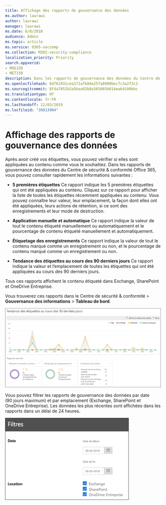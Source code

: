 ```yaml
---
title: Affichage des rapports de gouvernance des données
ms.author: laurawi
author: laurawi
manager: laurawi
ms.date: 6/8/2018
audience: Admin
ms.topic: article
ms.service: O365-seccomp
ms.collection: M365-security-compliance
localization_priority: Priority
search.appverid:
- MOE150
- MET150
description: Dans les rapports de gouvernance des données du Centre de sécurité &amp; conformité Office 365, vous pouvez rapidement vérifier si vos étiquettes sont appliquées au contenu comme vous le souhaitiez.
ms.openlocfilehash: 6d761931cea171afb84e25fa0900bec7c3a2f3c2
ms.sourcegitcommit: 8fda7852b2a5baa92b8a365865b014ea6d100bbc
ms.translationtype: HT
ms.contentlocale: fr-FR
ms.lasthandoff: 12/03/2019
ms.locfileid: "39813904"
---
```

# <a name="view-the-data-governance-reports"></a>Affichage des rapports de gouvernance des données

Après avoir créé vos étiquettes, vous pouvez vérifier si elles sont appliquées au contenu comme vous le souhaitiez. Dans les rapports de gouvernance des données du Centre de sécurité &amp; conformité Office 365, vous pouvez consulter rapidement les informations suivantes :
  
- **5 premières étiquettes** Ce rapport indique les 5 premières étiquettes qui ont été appliquées au contenu. Cliquez sur ce rapport pour afficher la liste de toutes les étiquettes récemment appliquées au contenu. Vous pouvez connaître leur valeur, leur emplacement, la façon dont elles ont été appliquées, leurs actions de rétention, si ce sont des enregistrements et leur mode de destruction. 
    
- **Application manuelle et automatique** Ce rapport indique la valeur de tout le contenu étiqueté manuellement ou automatiquement et le pourcentage de contenu étiqueté manuellement et automatiquement. 
    
- **Étiquetage des enregistrements** Ce rapport indique la valeur de tout le contenu marqué comme un enregistrement ou non, et le pourcentage de contenu marqué comme un enregistrement ou non. 
    
- **Tendance des étiquettes au cours des 90 derniers jours** Ce rapport indique la valeur et l’emplacement de toutes les étiquettes qui ont été appliquées au cours des 90 derniers jours. 
    
Tous ces rapports affichent le contenu étiqueté dans Exchange, SharePoint et OneDrive Entreprise.
  
Vous trouverez ces rapports dans le Centre de sécurité &amp; conformité \> **Gouvernance des informations** \> **Tableau de bord**.
  
![Graphique illustrant les tendances des étiquettes au cours des 90 derniers jours](media/0cc06c18-d3b1-4984-8374-47655fb38dd2.png)
  
Vous pouvez filtrer les rapports de gouvernance des données par date (90 jours maximum) et par emplacement (Exchange, SharePoint et OneDrive Entreprise). Les données les plus récentes sont affichées dans les rapports dans un délai de 24 heures.
  
![Filtres applicables aux rapports de gouvernance des données](media/77e60284-edf3-42d7-aee7-f72b2568f722.png)
  

